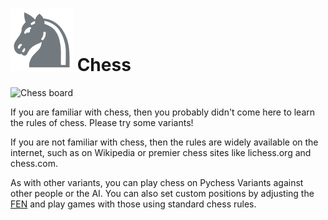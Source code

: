 # ![Chess](https://github.com/gbtami/pychess-variants/blob/master/static/icons/chess.svg) Chess

![Chess board](https://github.com/gbtami/pychess-variants/blob/master/static/images/CVariantsGuide/Chess.png?raw=true)

If you are familiar with chess, then you probably didn't come here to learn the rules of chess. Please try some variants!

If you are not familiar with chess, then the rules are widely available on the internet, such as on Wikipedia or premier chess sites like lichess.org and chess.com.

As with other variants, you can play chess on Pychess Variants against other people or the AI. You can also set custom positions by adjusting the [FEN](https://en.wikipedia.org/wiki/Forsyth%E2%80%93Edwards_Notation) and play games with those using standard chess rules.
